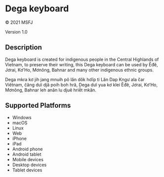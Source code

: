 Dega keyboard
==============

© 2021 MSFJ

Version 1.0

Description
-----------
Dega keyboard is created for indigenous people in the Central Highlands of Vietnam, to preserve their writing, this Dega keyboard can be used by Êđê, Jơrai, Kơ’Ho, Mơnông, Bahnar and many other indigenous ethnic groups.

Dega mkra kơ jih jang mnuih pô lăn dôk hdĭp ti Lăn Dap Kngư ala čar Viêtnam, čăng dưi djă poih boh hră, Dega dưi yua kơ klei Êđê, Jơrai, Kơ’Ho, Mơnông, Bahnar leh anăn lu djuê hriê̆t mkăn.

Supported Platforms
-------------------
 * Windows
 * macOS
 * Linux
 * Web
 * iPhone
 * iPad
 * Android phone
 * Android tablet
 * Mobile devices
 * Desktop devices
 * Tablet devices

